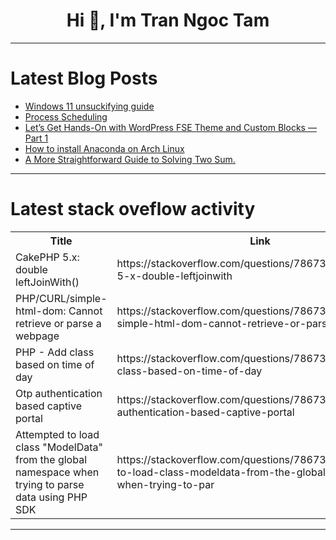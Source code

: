 <h1 align="center">Hi 👋, I'm Tran Ngoc Tam</h1>

---

# Latest Blog Posts 
<!-- BLOG-POST-LIST:START -->
- [Windows 11 unsuckifying guide](https://dev.to/thejaredwilcurt/windows-11-unsuckifying-guide-1oc5)
- [Process Scheduling](https://dev.to/_hm/process-scheduling-52a)
- [Let’s Get Hands-On with WordPress FSE Theme and Custom Blocks — Part 1](https://dev.to/silviamalavasi/lets-get-hands-on-with-wordpress-fse-theme-and-custom-blocks-part-1-lmj)
- [How to install Anaconda on Arch Linux](https://dev.to/kutt27/how-to-install-anaconda-on-arch-linux-5a1c)
- [A More Straightforward Guide to Solving Two Sum.](https://dev.to/shavonharrisdev/a-more-straightforward-guide-to-solving-two-sum-2gbi)
<!-- BLOG-POST-LIST:END -->

---

# Latest stack oveflow activity
<table>
  <tr><th>Title</th><th>Link</th></tr>
  <!-- STACKOVERFLOW:START --><tr><td>CakePHP 5.x: double leftJoinWith&lpar;&rpar;</td><td>https://stackoverflow.com/questions/78673779/cakephp-5-x-double-leftjoinwith</td></tr><tr><td>PHP/CURL/simple-html-dom: Cannot retrieve or parse a webpage</td><td>https://stackoverflow.com/questions/78673730/php-curl-simple-html-dom-cannot-retrieve-or-parse-a-webpage</td></tr><tr><td>PHP - Add class based on time of day</td><td>https://stackoverflow.com/questions/78673701/php-add-class-based-on-time-of-day</td></tr><tr><td>Otp authentication based captive portal</td><td>https://stackoverflow.com/questions/78673633/otp-authentication-based-captive-portal</td></tr><tr><td>Attempted to load class &quot;ModelData&quot; from the global namespace when trying to parse data using PHP SDK</td><td>https://stackoverflow.com/questions/78673599/attempted-to-load-class-modeldata-from-the-global-namespace-when-trying-to-par</td></tr><!-- STACKOVERFLOW:END -->
</table>

---


